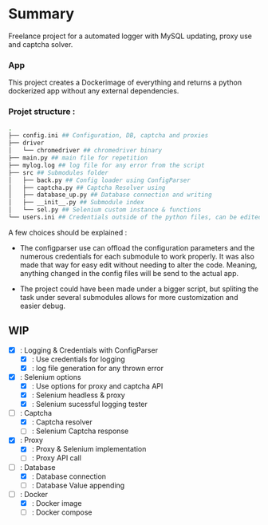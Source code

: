 
# Summary

Freelance project for a automated logger with MySQL updating, proxy use and captcha solver. 

### App

This project creates a Dockerimage of everything and returns a python dockerized app without any external dependencies.

### Projet structure : 

```bash
.
├── config.ini ## Configuration, DB, captcha and proxies
├── driver
│   └── chromedriver ## chromedriver binary
├── main.py ## main file for repetition
├── mylog.log ## log file for any error from the script
├── src ## Submodules folder
│   ├── back.py ## Config loader using ConfigParser
│   ├── captcha.py ## Captcha Resolver using 
│   ├── database_up.py ## Database connection and writing
│   ├── __init__.py ## Submodule index
│   └── sel.py ## Selenium custom instance & functions  
└── users.ini ## Credentials outside of the python files, can be edited
```

A few choices should be explained : 
- The configparser use can offload the configuration parameters and the numerous credentials for each submodule to work properly. It was also made that way for easy edit without needing to alter the code. Meaning, anything changed in the config files will be send to the actual app.

- The project could have been made under a bigger script, but spliting the task under several submodules allows for more customization and easier debug.  

## WIP 

- [X] : Logging & Credentials with ConfigParser
    - [X] : Use credentials for logging
    - [X] : log file generation for any thrown error
- [X] : Selenium options
    - [X] : Use options for proxy and captcha API
    - [X] : Selenium headless & proxy
    - [X] : Selenium sucessful logging tester  
- [ ] : Captcha 
    - [X] : Captcha resolver
    - [ ] : Selenium Captcha response
- [X] : Proxy
    - [X] : Proxy & Selenium implementation  
    - [ ] : Proxy API call
- [ ] : Database
    - [X] : Database connection
    - [ ] : Database Value appending

- [ ] : Docker
    - [X] : Docker image
    - [ ] : Docker compose